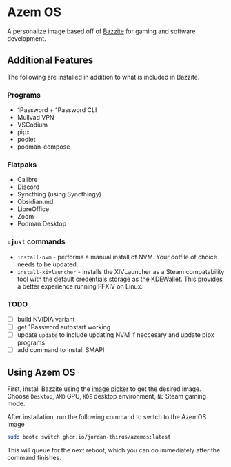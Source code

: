 # Azem OS

A personalize image based off of [Bazzite](https://bazzite.gg/) for gaming and software development.

## Additional Features
The following are installed in addition to what is included in Bazzite.

### Programs
- 1Password + 1Password CLI
- Mullvad VPN 
- VSCodium 
- pipx
- podlet
- podman-compose

### Flatpaks
- Calibre
- Discord
- Syncthing (using Syncthingy)
- Obsidian.md
- LibreOffice
- Zoom
- Podman Desktop

### `ujust` commands
- `install-nvm` - performs a manual install of NVM. Your dotfile of choice needs to be updated.
- `install-xivlauncher` - installs the XIVLauncher as a Steam compatability tool with the default credentials storage as the KDEWallet. This provides a better experience running FFXIV on Linux.

### TODO
- [ ] build NVIDIA variant
- [ ] get 1Password autostart working
- [ ] update `update` to include updating NVM if neccesary and update pipx programs
- [ ] add command to install SMAPI 

## Using Azem OS

First, install Bazzite using the [image picker](https://bazzite.gg/#image-picker) to get the desired image. Choose `Desktop`, `AMD` GPU, `KDE` desktop environment, `No` Steam gaming mode.

After installation, run the following command to switch to the AzemOS image
```bash
sudo bootc switch ghcr.io/jordan-thirus/azemos:latest
```
This will queue for the next reboot, which you can do immediately after the command finishes.
